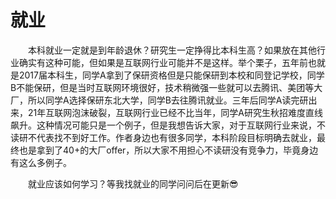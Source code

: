 
# 就业
 &emsp;&emsp;本科就业一定就是到年龄退休？研究生一定挣得比本科生高？如果放在其他行业确实有这种可能，但如果是互联网行业可能并不是这样。举个栗子，五年前也就是2017届本科生，同学A拿到了保研资格但是只能保研到本校和同登记学校，同学B不能保研，但是当时互联网环境很好，技术稍微强一些就可以去腾讯、美团等大厂，所以同学A选择保研东北大学，同学B去往腾讯就业。三年后同学A读完研出来，21年互联网泡沫破裂，互联网行业已经不比当年，同学A研究生秋招难度直线飙升。这种情况可能只是一个例子，但是我想告诉大家，对于互联网行业来说，不读研不代表找不到好工作。作者身边也有很多同学，本科阶段目标明确去就业，最终也是拿到了40+的大厂offer，所以大家不用担心不读研没有竞争力，毕竟身边有这么多例子。


 &emsp;&emsp;就业应该如何学习？等我找就业的同学问问后在更新:sunglasses:

